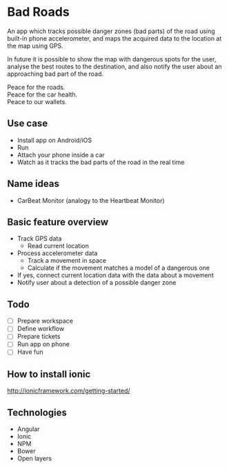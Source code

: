# Bad Roads

An app which tracks possible danger zones (bad parts) of the road using built-in phone accelerometer,
and maps the acquired data to the location at the map using GPS.

In future it is possible to show the map with dangerous spots for the user, analyse the best routes to the destination,
and also notify the user about an approaching bad part of the road.

Peace for the roads.  
Peace for the car health.  
Peace to our wallets.

## Use case

- Install app on Android/iOS
- Run
- Attach your phone inside a car
- Watch as it tracks the bad parts of the road in the real time

## Name ideas

- CarBeat Monitor (analogy to the Heartbeat Monitor)

## Basic feature overview

- Track GPS data
  - Read current location
- Process accelerometer data
  - Track a movement in space
  - Calculate if the movement matches a model of a dangerous one
- If yes, connect current location data with the data about a movement
- Notify user about a detection of a possible danger zone

## Todo

- [ ] Prepare workspace
- [ ] Define workflow
- [ ] Prepare tickets
- [ ] Run app on phone
- [ ] Have fun

## How to install ionic

http://ionicframework.com/getting-started/

## Technologies

- Angular
- Ionic
- NPM
- Bower
- Open layers
